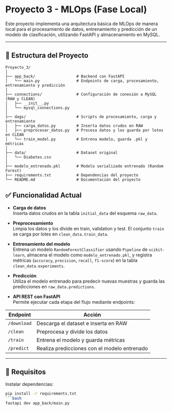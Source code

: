 # Proyecto 3 - MLOps (Fase Local)

Este proyecto implementa una arquitectura básica de MLOps de manera local para el procesamiento de datos, entrenamiento y predicción de un modelo de clasificación, utilizando FastAPI y almacenamiento en MySQL.

---

## 📁 Estructura del Proyecto

```text
Proyecto_3/
│
├── app_back/                  # Backend con FastAPI
│   └── main.py                # Endpoints de carga, procesamiento, entrenamiento y predicción
│
├── connections/               # Configuración de conexión a MySQL (RAW y CLEAN)
│   ├── __init__.py
│   └── mysql_connections.py
│
├── dags/                      # Scripts de procesamiento, carga y entrenamiento
│   ├── carga_datos.py         # Inserta datos crudos en RAW
│   ├── preprocesar_datos.py   # Procesa datos y los guarda por lotes en CLEAN
│   └── train_model.py         # Entrena modelo, guarda .pkl y métricas
│
├── data/                      # Dataset original
│   └── Diabetes.csv
│
├── modelo_entrenado.pkl       # Modelo serializado entrenado (Random Forest)
├── requirements.txt           # Dependencias del proyecto
└── README.md                  # Documentación del proyecto
```

## ✅ Funcionalidad Actual

- **Carga de datos**  
  Inserta datos crudos en la tabla `initial_data` del esquema `raw_data`.

- **Preprocesamiento**  
  Limpia los datos y los divide en train, validation y test. El conjunto `train` se carga por lotes en `clean_data.train_data`.

- **Entrenamiento del modelo**  
  Entrena un modelo `RandomForestClassifier` usando `Pipeline` de `scikit-learn`, almacena el modelo como `modelo_entrenado.pkl`, y registra métricas (`accuracy`, `precision`, `recall`, `f1-score`) en la tabla `clean_data.experiments`.

- **Predicción**  
  Utiliza el modelo entrenado para predecir nuevas muestras y guarda las predicciones en `raw_data.predictions`.

- **API REST con FastAPI**  
  Permite ejecutar cada etapa del flujo mediante endpoints:

| Endpoint        | Acción                                      |
|----------------|---------------------------------------------|
| `/download`     | Descarga el dataset e inserta en RAW       |
| `/clean`        | Preprocesa y divide los datos               |
| `/train`        | Entrena el modelo y guarda métricas         |
| `/predict`      | Realiza predicciones con el modelo entrenado |

---

## 🧰 Requisitos

Instalar dependencias:

```bash
pip install -r requirements.txt
```bash
fastapi dev app_back/main.py 



